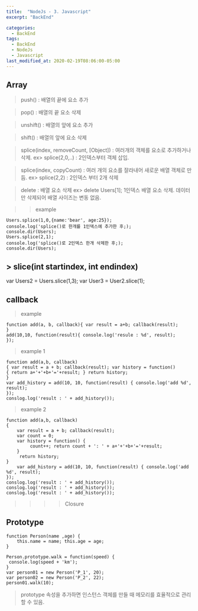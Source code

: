 ```yaml
---
title:  "NodeJs - 3. Javascript"
excerpt: "BackEnd"

categories:
  - BackEnd
tags:
  - BackEnd
  - NodeJs
  - Javascript
last_modified_at: 2020-02-19T08:06:00-05:00
---
```

## **Array**

>push() : 배열의 끝에 요소 추가

>pop() : 배열의 끝 요소 삭제

>unshift() : 배열의 앞에 요소 추가

> shift() : 배열의 앞에 요소 삭제

> splice(index, removeCount, [Object]) : 여러개의 객체를 요소로 추가하거나 삭제. ex> splice(2,0,..) : 2인덱스부터 객체 삽입.

> splice(index, copyCount) : 여러 개의 요소를 잘라내어 새로운 배열 객체로 만듬. ex> splice(2,2) : 2인덱스 부터 2개 삭제

> delete : 배열 요소 삭제 ex> delete Users[1]; 1인덱스 배열 요소 삭제. 데이터만 삭제되어 배열 사이즈는 변동 없음.

>> example

    Users.splice(1,0,{name:'bear', age:25});
    console.log('splice()로 한개를 1인덱스에 추가한 후;);
    console.dir(Users);
    Users.splice(2,1);
    console.log('splice()로 2인덱스 한개 삭제한 후;);
    console.dir(Users);

## > slice(int startindex, int endindex)

var Users2 = Users.slice(1,3);
var User3 = User2.slice(1);

## **callback**

> example

    
    function add(a, b, callback){ var result = a+b; callback(result);
    }
    add(10,10, function(result){ console.log('resule : %d', result);
    });

> example 1

    
    function add(a,b, callback)
    { var result = a + b; callback(result); var history = function() { return a+'+'+b+'='+result; } return history;
    }
    var add_history = add(10, 10, function(result) { console.log('add %d', result);
    });
    conslog.log('result : ' + add_history());

> example 2

    
    function add(a,b, callback)
    { 
    	var result = a + b; callback(result); 
    	var count = 0; 
    	var history = function() {
    		 count++; return count + ': ' + a+'+'+b+'='+result;
    	}
    	 return history;
    }
    	var add_history = add(10, 10, function(result) { console.log('add %d', result);
    });
    conslog.log('result : ' + add_history());
    conslog.log('result : ' + add_history());
    conslog.log('result : ' + add_history());

>>>> Closure

## **Prototype**

    
    function Person(name ,age) { 
    	this.name = name; this.age = age;
    }
    
    Person.prototype.walk = function(speed) {
     console.log(speed + 'km');
    }
    var person01 = new Person('P_1', 20);
    var person02 = new Person('P_2', 22);
    person01.walk(10);
    
    

> prototype 속성을 추가하면 인스턴스 객체를 만들 때 메모리를 효율적으로 관리할 수 있음.